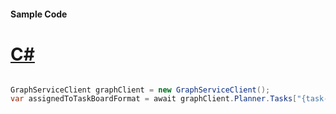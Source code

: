 #### Sample Code
# [C#](#tab/Csharp)

```C#

GraphServiceClient graphClient = new GraphServiceClient();
var assignedToTaskBoardFormat = await graphClient.Planner.Tasks["{task-id}"].AssignedToTaskBoardFormat.Request().GetAsync();

```